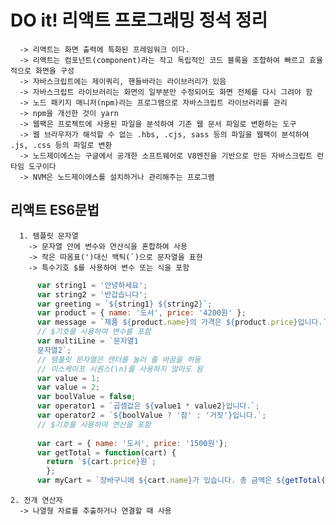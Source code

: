 
# DO it! 리액트 프로그래밍 정석 정리  
      -> 리액트는 화면 출력에 특화된 프레임워크 이다.
      -> 리액트는 컴포넌트(component)라는 작고 독립적인 코드 블록을 조합하여 빠르고 효율적으로 화면을 구성
      -> 자바스크립트에는 제이쿼리, 핸들바라는 라이브러리가 있음
      -> 자바스크립트 라이브러리는 화면의 일부분만 수정되어도 화면 전체를 다시 그려야 함
      -> 노드 패키지 매니저(npm)라는 프로그램으로 자바스크립트 라이브러리를 관리
      -> npm을 개선한 것이 yarn
      -> 웹팩은 프로젝트에 사용된 파일을 분석하여 기존 웹 문서 파일로 변환하는 도구
      -> 웹 브라우저가 해석할 수 없는 .hbs, .cjs, sass 등의 파일을 웹팩이 분석하여 .js, .css 등의 파일로 변환
      -> 노드제이에스는 구글에서 공개한 소프트웨어로 V8엔진을 기반으로 만든 자바스크립트 런타임 도구이다
      -> NVM은 노드제이에스를 설치하거나 관리해주는 프로그램
      
## 리액트 ES6문법 
      1. 템플릿 문자열
        -> 문자열 안에 변수와 연산식을 혼합하여 사용
        -> 작은 따옴표(')대신 백틱(`)으로 문자열을 표현
        -> 특수기호 $를 사용하여 변수 또는 식을 포함
        
``` javascript 
      var string1 = '안녕하세요';
      var string2 = '반갑습니다';
      var greeting = `${string1} ${string2}`;
      var product = { name: '도서', price: '4200원' };
      var message = `제품 ${product.name}의 가격은 ${product.price}입니다.`;
      // $기호를 사용하여 변수를 포함
      var multiLine = `문자열1
      문자열2`;
      // 템플릿 문자열은 엔터를 눌러 줄 바꿈을 허용
      // 이스케이프 시퀀스(\n)를 사용하지 않아도 됨
      var value = 1;
      var value = 2;
      var boolValue = false;
      var operator1 = `곱셈값은 ${value1 * value2}입니다.`;
      var operator2 = `${boolValue ? '참' : '거짓'}입니다.`;
      // $기호를 사용하여 연산을 포함
      
      var cart = { name: '도서', price: '1500원'};
      var getTotal = function(cart) {
        return `${cart.price}원`;
        };
      var myCart = `장바구니에 ${cart.name}가 있습니다. 총 금액은 ${getTotal(cart)}입니다.`;  
```

    2. 전개 연산자
      -> 나열형 자료를 추출하거나 연결할 때 사용
      
      
      
